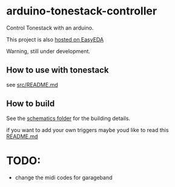 # arduino-tonestack-controller
Control Tonestack with an arduino.

This project is also [hosted on EasyEDA](https://easyeda.com/dunnomix/ArduinoPedalBoard)

Warning, still under development.


## How to use with tonestack
see [src/README.md](src/README.md)


## How to build
See the [schematics folder](./schematics/) for the building details.

if you want to add your own triggers maybe youd like to read this [README.md](./src/README.md)

# TODO:
* change the midi codes for garageband
